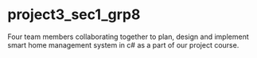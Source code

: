# project3_sec1_grp8
Four team members collaborating together to plan, design and implement smart home management system in c# as a part of our project course.
